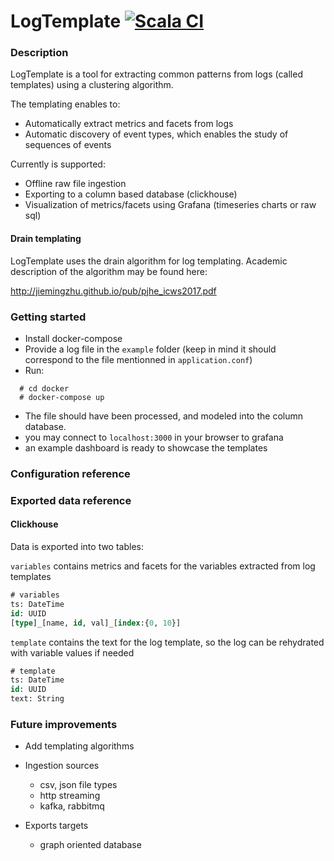 # LogTemplate [![Scala CI](https://github.com/SergeKireev/LogTemplates/actions/workflows/scala.yml/badge.svg)](https://github.com/SergeKireev/LogTemplates/actions/workflows/scala.yml)

<h3> Description </h3>

LogTemplate is a tool for extracting common patterns from logs (called templates) using a clustering algorithm.

The templating enables to: 
- Automatically extract metrics and facets from logs
- Automatic discovery of event types, which enables the study of sequences of events

Currently is supported:
- Offline raw file ingestion
- Exporting to a column based database (clickhouse)
- Visualization of metrics/facets using Grafana (timeseries charts or raw sql)

<h4> Drain templating </h4>
LogTemplate uses the drain algorithm for log templating.
Academic description of the algorithm may be found here:

http://jiemingzhu.github.io/pub/pjhe_icws2017.pdf

<h3> Getting started </h3>

- Install docker-compose
- Provide a log file in the `example` folder (keep in mind it should correspond to the file mentionned in `application.conf`)
- Run:
```
  # cd docker
  # docker-compose up
```

- The file should have been processed, and modeled into the column database.
- you may connect to `localhost:3000` in your browser to grafana
- an example dashboard is ready to showcase the templates

<h3> Configuration reference </h3>

<h3> Exported data reference </h3>

<h4> Clickhouse </h4>

Data is exported into two tables:

`variables` contains metrics and facets for the variables extracted from log templates

```sql
# variables
ts: DateTime
id: UUID
[type]_[name, id, val]_[index:{0, 10}]
```

`template` contains the text for the log template, so the log can be rehydrated with variable values if needed

```sql
# template
ts: DateTime
id: UUID
text: String
```

<h3> Future improvements </h3>

- Add templating algorithms

- Ingestion sources
  - csv, json file types
  - http streaming
  - kafka, rabbitmq

- Exports targets
  - graph oriented database